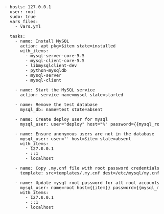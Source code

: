 



<pre class="file" data-filename="playbook-dbserver.yml" data-target="replace">
- hosts: 127.0.0.1
  user: root
  sudo: true
  vars_files:
    - vars.yml

  tasks:
    - name: Install MySQL
      action: apt pkg=$item state=installed
      with_items:
        - mysql-server-core-5.5
        - mysql-client-core-5.5
        - libmysqlclient-dev
        - python-mysqldb
        - mysql-server
        - mysql-client

    - name: Start the MySQL service
      action: service name=mysql state=started

    - name: Remove the test database
      mysql_db: name=test state=absent

    - name: Create deploy user for mysql
      mysql_user: user="deploy" host="%" password={{mysql_root_password}} priv=*.*:ALL,GRANT

    - name: Ensure anonymous users are not in the database
      mysql_user: user='' host=$item state=absent
      with_items:
        - 127.0.0.1
        - ::1
        - localhost

    - name: Copy .my.cnf file with root password credentials
      template: src=templates/.my.cnf dest=/etc/mysql/my.cnf owner=root mode=0600

    - name: Update mysql root password for all root accounts
      mysql_user: name=root host={{item}} password={{mysql_root_password}}
      with_items:
        - 127.0.0.1
        - ::1
        - localhost
</pre>

